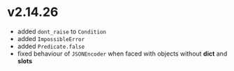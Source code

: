 # v2.14.26

* added `dont_raise` to `Condition`
* added `ImpossibleError`
* added `Predicate.false`
* fixed behaviour of `JSONEncoder` when faced with objects without __dict__ and __slots__
